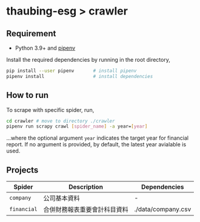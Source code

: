 # thaubing-esg > crawler

## Requirement

- Python 3.9+ and [pipenv](https://pipenv.pypa.io/en/latest/)

Install the required dependencies by running in the root directory,

```bash
pip install --user pipenv       # install pipenv
pipenv install                  # install dependencies
```

## How to run

To scrape with specific spider, run,

```bash
cd crawler # move to directory ./crawler
pipenv run scrapy crawl [spider_name] -a year=[year]
```

...where the optional argument `year` indicates the target year for financial report. If no argument is provided, by default, the latest year avialable is used.

## Projects

| Spider      | Description | Dependencies |
| ----------- | ----------- | ------------ |
| `company`   | 公司基本資料  | - |
| `financial` | 合併財務報表重要會計科目資料 | ./data/company.csv |

